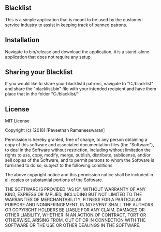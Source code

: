 ﻿## Blacklist

This is a simple application  that is meant to be used by the customer-service industry to assist in keeping track of banned patrons. 

## Installation

Navigate to bin/release and download the application, it is a stand-alone application that does not require any setup. 

## Sharing your Blacklist

If you would like to share your blacklistd patrons, navigate to "C:/blacklist" and share the "blacklist.bin" file with your intended recipient and have them place that in the folder "C:/blacklist/"

## License

MIT License

Copyright (c) [2018] [Paveethan Ramaneeswaran]

Permission is hereby granted, free of charge, to any person obtaining a copy
of this software and associated documentation files (the "Software"), to deal
in the Software without restriction, including without limitation the rights
to use, copy, modify, merge, publish, distribute, sublicense, and/or sell
copies of the Software, and to permit persons to whom the Software is
furnished to do so, subject to the following conditions:

The above copyright notice and this permission notice shall be included in all
copies or substantial portions of the Software.

THE SOFTWARE IS PROVIDED "AS IS", WITHOUT WARRANTY OF ANY KIND, EXPRESS OR
IMPLIED, INCLUDING BUT NOT LIMITED TO THE WARRANTIES OF MERCHANTABILITY,
FITNESS FOR A PARTICULAR PURPOSE AND NONINFRINGEMENT. IN NO EVENT SHALL THE
AUTHORS OR COPYRIGHT HOLDERS BE LIABLE FOR ANY CLAIM, DAMAGES OR OTHER
LIABILITY, WHETHER IN AN ACTION OF CONTRACT, TORT OR OTHERWISE, ARISING FROM,
OUT OF OR IN CONNECTION WITH THE SOFTWARE OR THE USE OR OTHER DEALINGS IN THE
SOFTWARE.